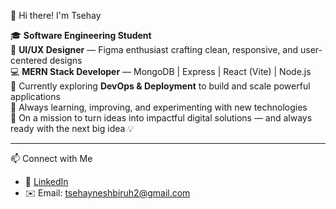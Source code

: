 👋 Hi there! I'm Tsehay

🎓 **Software Engineering Student**  
🎨 **UI/UX Designer** — Figma enthusiast crafting clean, responsive, and user-centered designs  
💻 **MERN Stack Developer** — MongoDB | Express | React (Vite) | Node.js  
🚀 Currently exploring **DevOps & Deployment** to build and scale powerful applications  
🌱 Always learning, improving, and experimenting with new technologies  
🎯 On a mission to turn ideas into impactful digital solutions — and always ready with the next big idea 💡

---------------------------------------------------------------------------------------------------------------------------------------------------------------------------------------------------------------------------------------------------------------------------------------------------------------------------------------------------------------------------------------------------------------------------------------------------------------------------------------------------------------
 📫 Connect with Me
- 🔗 [LinkedIn](https://www.linkedin.com/in/tsehaynesh-biruh-8681852a4/)
- ✉️ Email: tsehayneshbiruh2@gmail.com
